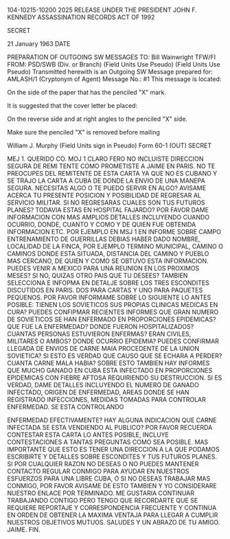 104-10215-10200 2025 RELEASE UNDER THE PRESIDENT JOHN F. KENNEDY ASSASSINATION RECORDS ACT OF 1992

SECRET

21 January 1963
DATE

PREPARATION OF OUTGOING SW MESSAGES
TO: Bill Wainwright
TFW/FI
FROM: PSD/SWB
(Div. or Branch)
(Field Units Use Pseudo)
(Field Units Use Pseudo)
Transmitted herewith is an Outgoing SW Message prepared for:
AMLASH/1
(Cryptonym of Agent)
Message No.: #1
This message is located:

On the side of the paper that has the penciled "X" mark.

It is suggested that the cover letter be placed:

On the reverse side and at right angles to the penciled "X" side.

Make sure the penciled "X" is removed before mailing

William J. Murphy
(Field Units sign in Pseudo)
Form 60-1 (OUT)
SECRET

MEJ 1. QUERIDO CO. MOJ 1 CLARO FERO NO INCLUISTE DIRECCION SEGURA DE
REMI TENTE COMO PROMETISTE A JAIME EN PARIS. NO TE PREOCUPES DEL REMITENTE
DE ESTA CARTA YA QUE NO ES CUBANO Y SE TRAJO LA CARTA A CUBA DE DONDE LA
ENVIO DE UNA MANEPA SEGURA. NECESITAS ALGO O TE PUEDO SERVIR EN ALGO?
AVISAME ACERCA TU PRESENTE POSICION Y POSIBILIDAD DE REGRESAR AL SERVICIO
MILITAR. SI NO REGRESARAS CUALES SON TUS FUTUROS PLANES? TODAVIA ESTAS EN
HOSPITAL FAJARDO? POR FAVOR DAME INFORMACION CON MAS AMPLIOS DETALLES
INCLUYENDO CUANDO OCURRIO, DONDE, CUANTO Y COMO Y DE QUIEN FUE OBTENIDA
INFORMACION ETC. POR EJEMPLO EN MSJ 1 EN INFORME SOBRE CAMPO ENTRENAMIENTO
DE GUERRILLAS DEBIAS HABER DADO NOMBRE, LOCALIDAD DE LA FINCA, POR EJEMPLO
TERMINO MUNICIPAL, CAMINO O CAMINOS DONDE ESTA SITUADA, DISTANCIA DEL
CAMINO Y PUEBLO MAS CERCANO, DE QUIEN Y COMO SE OBTUVO ESTA INFORMACION.
PUEDES VENIR A MEXICO PARA UNA REUNION EN LOS PROXIMOS MESES? SI NO,
QUIZAS OTRO PAIS QUE TU DESEES? TAMBIEN SELECCIONA E INFOPMA EN DETALJE
SOBRE LOS TRES ESCONDITES DISCUTIDOS EN PARIS. DOS PARA CARTAS Y UNO PARA
PAQUETES PEQUENOS. POR FAVOR INFORMAME SOBRE LO SIGUIENTE LO ANTES POSIBLE:
TIENEN LOS SOVIETICOS SUS PROPIAS CLINICAS MEDICAS EN CURA? PUEDES CONFIPMAR
RECIENTES INFORMES QUE GRAN NUMERO DE SOVIETICOS SE HAN ENFERMADO EN
PROPORCIONES EPIDEMICAS? QUE FUE LA ENFERMEDAD? DONDE FUERON HOSPITALIZADOS?
CUANTAS PERSONAS ESTUVIERON ENFERMAS? ERAN CIVILES, MILITARES O AMBOS?
DONDE OCURRIO EPIDEMIA? PUEDES CONFIRMAR LLEGADA DE ENVIOS DE CARNE ΜΑΙΑ
PROCEDENTE DE LA UNION SOVIETICA? SI ESTO ES VERDAD QUE CAUSO QUE SE ECHARA
A PERDER? CUANTA CARNE MALA HABIA? SOBRE ESTO TAMBIEN HAY INFORMES QUE MUCHO
GANADO EN CUBA ESTA INFECTADO EN PROPORCIONES EPIDEMICAS CON FIEBRE AFTOSA
REQUIRIENDO SU DESTRUCCION. SI ES VERDAD, DAME DETALLES INCLUYENDO EL NUMERO
DE GANADO INFECTADO, ORIGEN DE ENFERMEDAD, AREAS DONDE SE HAN REGISTRADO
INFECCIONES, MEDIDAS TOMADAS PARA CONTROLAR ENFERMEDAD. SE ESTA CONTROLANDO

ENFERMEDAD EFECTIVAMENTE? HAY ALGUNA INDICACION QUE CARNE INFECTADA SE ESTA
VENDIENDO AL PUBLICO? POR FAVOR RECUERDA CONTESTAR ESTA CARTA LO ANTES
POSIBLE, INCLUYE CONTESTACIONES A TANTAS PREGUNTAS COMO SEA POSIBLE. MAS
IMPORTANTE QUE ESTO ES TENER UNA DIRECCION A LA QUE PODAMOS ESCRIBIRTE Y
DETALLES SOBRE ESCONDITES Y TUS FUTUROS PLANES. SI POR CUALQUIER RAZON NO
DESEAS O NO PUEDES MANTENER CONTACTO REGULAR CONMIGO PARA AYUDAR EN NUESTROS
ESFUERZOS PARA UNA LIBRE CUBA, O SI NO DESEAS TRABAJAR MAS CONMIGO, POR
FAVOR AVISAME DE ESTO TAMBIEN Y YO CONSIDERARE NUESTRO ENLACE POR TERMINADO.
ME GUSTARIA CONTINUAR TRABAJANDO CONTIGO PERO TENGO QUE RECORDARTE QUE SE
REQUIERE REPORTAJE Y CORRESPONDENCIA FRECUENTE Y CONTINUA EN ORDEN DE
OBTENER LA MAXIMA VENTAJA PARA LLEGAR A CUMPLIR NUESTROS OBJETIVOS MUTUOS.
SALUDES Y UN ABRAZO DE TU AMIGO. JAIME. FIN.
